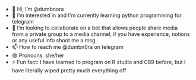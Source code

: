 - 👋 Hi, I’m @dumbnora
- 👀 I’m interested in and I'm currently learning python programming for telegram
- 💞️ I’m looking to collaborate on a bot that allows people share media from a private group to a media channel,
  if you have experience, notions or any useful info shoot me a msg
- 📫 How to reach me @dumbn0ra on telegram
- 😄 Pronouns: she/her
- ⚡ Fun fact: I have learned to program on R studio and C89 before, but I have literally wiped pretty much everything off
